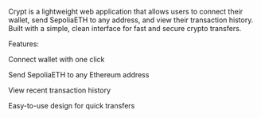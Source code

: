 Crypt is a lightweight web application that allows users to connect their wallet, send SepoliaETH to any address, and view their transaction history. Built with a simple, clean interface for fast and secure crypto transfers.

Features:

Connect wallet with one click

Send SepoliaETH to any Ethereum address

View recent transaction history

Easy-to-use design for quick transfers
